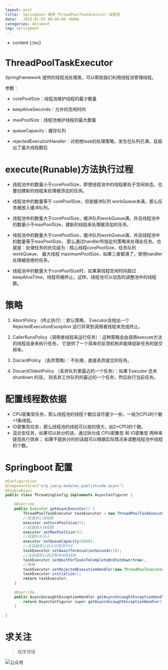 ```yaml
---
layout: post
title:  Springboot 使用 ThreadPoolTaskExecutor 线程池
date:   2019-01-02 00:00:00 +0800
categories: document
tag: springboot
---
```


* content
{:toc}



# ThreadPoolTaskExecutor  	

Springframework 提供的线程池处理类，可以帮助我们利用线程池管理线程。

参数：
* corePoolSize：线程池维护线程的最少数量
  
* keepAliveSeconds：允许的空闲时间
  
* maxPoolSize：线程池维护线程的最大数量
  
* queueCapacity：缓存队列
  
* rejectedExecutionHandler：对拒绝task的处理策略，发生在队列已满，且超出了最大线程数后

# execute(Runable)方法执行过程   

* 线程池中的数量小于corePoolSize，即使线程池中的线程都处于空闲状态，也要创建新的线程来处理被添加的任务。

* 线程池中的数量等于 corePoolSize，但是缓冲队列 workQueue未满，那么任务被放入缓冲队列。

* 线程池中的数量大于corePoolSize，缓冲队列workQueue满，并且线程池中的数量小于maxPoolSize，建新的线程来处理被添加的任务。

* 线程池中的数量大于corePoolSize，缓冲队列workQueue满，并且线程池中的数量等于maxPoolSize，
 那么通过handler所指定的策略来处理此任务。也就是：处理任务的优先级为：核心线程corePoolSize、任务队列workQueue、
 最大线程 maximumPoolSize，如果三者都满了，使用handler处理被拒绝的任务。

* 线程池中的数量大于corePoolSize时，如果某线程空闲时间超过keepAliveTime，线程将被终止。这样，线程池可以动态的调整池中的线程数。


# 策略
1. AbortPolicy （终止执行）：默认策略， Executor会抛出一个RejectedExecutionException 
运行异常到调用者线程来完成终止。

2. CallerRunsPolicy（调用者线程来运行任务）：这种策略会由调用execute方法的线程自身来执行任务，
它提供了一个简单的反馈机制并能降低新任务的提交频率。

3. DiscardPolicy （丢弃策略）：不处理，直接丢弃提交的任务。

4. DiscardOldestPolicy （丢弃队列里最近的一个任务）：如果 Executor 还未shutdown 的话，
则丢弃工作队列的最近的一个任务，然后执行当前任务。


# 配置线程数依据  

* CPU密集型任务，那么线程池的线程个数应该尽量少一些，一般为CPU的个数+1条线程。
* IO密集型任务，那么线程池的线程可以放的很大，如2*CPU的个数。
* 混合型任务，如果可以拆分的话，通过拆分成 CPU密集型 和 IO密集型 两种来提高执行效率；
如果不能拆分的的话就可以根据实际情况来调整线程池中线程的个数。

# Springboot 配置

```java
@Configuration
@ComponentScan("org.jeecg.modules.publishcode.async")
@EnableAsync
public class ThreadingConfig implements AsyncConfigurer {

    @Override
    public Executor getAsyncExecutor() {
        ThreadPoolTaskExecutor taskExecutor = new ThreadPoolTaskExecutor();
        //配置核心线程数
        executor.setCorePoolSize(5);
        //配置最大线程数
        executor.setMaxPoolSize(5);
        //配置队列大小
        executor.setQueueCapacity(8888);
        //当容器停止后允许等待时间
        taskExecutor.setAwaitTerminationSeconds(10);
        //当容器停止是否等待线程结束
        taskExecutor.setWaitForTasksToCompleteOnShutdown(true);
        //策略
        taskExecutor.setRejectedExecutionHandler(new ThreadPoolExecutor.CallerRunsPolicy());
        taskExecutor.initialize();
        return taskExecutor;
    }

    @Override
    public AsyncUncaughtExceptionHandler getAsyncUncaughtExceptionHandler() {
        return AsyncConfigurer.super.getAsyncUncaughtExceptionHandler();
    }

}

```

# 求关注
> 程序领域

![公众号](https://torgor.github.io/styles/images/my-public-ma.png)

